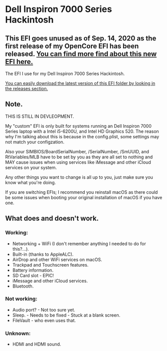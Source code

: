 # Dell Inspiron 7000 Series Hackintosh
## This EFI goes unused as of Sep. 14, 2020 as the first release of my OpenCore EFI has been released. [You can find more find about this new EFI here.](https://github.com/ktg5/Inspiron-7778-Hackintosh-OC)

The EFI I use for my Dell Inspiron 7000 Series Hackintosh.

[You can easily download the latest version of this EFI folder by looking in the releases section.](https://github.com/ktg5/Inspiron-7778-Hackintosh-clover/releases)

## Note.
THIS IS STILL IN DEVLEOPMENT.

My "custom" EFI is only built for systems running an Dell Inspiron 7000 Series laptop with a Intel i5-6200U, and Intel HD Graphics 520. The reason why I'm talking about this is because in the config.plist, some settings may not match your configzation.

Also your SIMBIOS/BoardSerialNumber, /SerialNumber, /SmUUID, and RtVariables/MLB have to be set by you as they are all set to nothing and MAY cause issues when using services like iMessage and other iCloud services on your system.

Any other things you want to change is all up to you, just make sure you know what you're doing.

If you are switching EFIs; I recommend you reinstall macOS as there could be some issues when booting your original installation of macOS if you have one.

## What does and doesn't work.
### Working:
* Networking + WiFi (I don't remember anything I needed to do for this?...).
* Built-in (thanks to AppleALC).
* AirDrop and other WiFi services on macOS.
* Trackpad and Touchscreen features.
* Battery information.
* SD Card slot - EPIC!
* iMessage and other iCloud services.
* Bluetooth.
### Not working:
* Audio port? - Not too sure yet.
* Sleep. - Needs to be fixed - Stuck at a blank screen.
* FileVault - who even uses that.
### Unknown:
* HDMI and HDMI sound.

